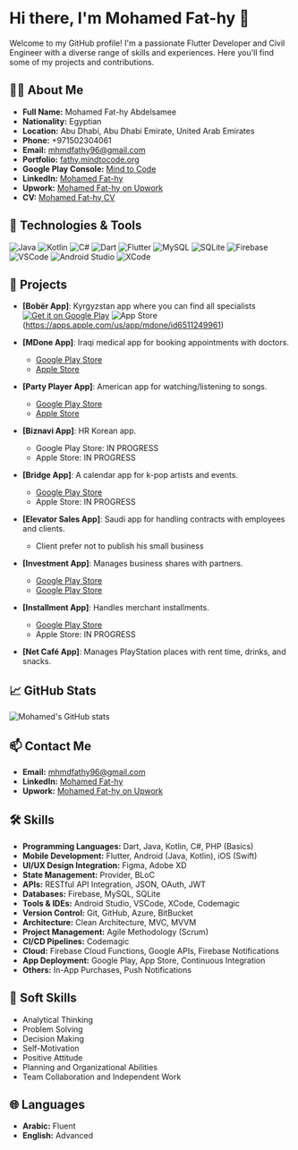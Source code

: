 # Hi there, I'm Mohamed Fat-hy 👋

Welcome to my GitHub profile! I'm a passionate Flutter Developer and Civil Engineer with a diverse range of skills and experiences. Here you'll find some of my projects and contributions.

## 🧑‍💻 About Me

- **Full Name:** Mohamed Fat-hy Abdelsamee
- **Nationality:** Egyptian
- **Location:** Abu Dhabi, Abu Dhabi Emirate, United Arab Emirates
- **Phone:** +971502304061
- **Email:** [mhmdfathy96@gmail.com](mailto:mhmdfathy96@gmail.com)
- **Portfolio:** [fathy.mindtocode.org](http://fathy.mindtocode.org/)
- **Google Play Console:** [Mind to Code](https://play.google.com/store/apps/developer?id=Mind+to+Code)
- **LinkedIn:** [Mohamed Fat-hy](https://www.linkedin.com/in/mohamed-fat-hy-93ab81203/)
- **Upwork:** [Mohamed Fat-hy on Upwork](https://www.upwork.com/freelancers/mofathy96)
- **CV:** [Mohamed Fat-hy CV](https://drive.google.com/file/d/13Xn1x8biFuNnQnIPybM-kno_OMv7yUpV/view)

## 🔧 Technologies & Tools

![Java](https://img.shields.io/badge/-Java-black?style=flat-square&logo=java)
![Kotlin](https://img.shields.io/badge/-Kotlin-black?style=flat-square&logo=kotlin)
![C#](https://img.shields.io/badge/-CSharp-black?style=flat-square&logo=csharp)
![Dart](https://img.shields.io/badge/-Dart-black?style=flat-square&logo=dart)
![Flutter](https://img.shields.io/badge/-Flutter-black?style=flat-square&logo=flutter)
![MySQL](https://img.shields.io/badge/-MySQL-black?style=flat-square&logo=mysql)
![SQLite](https://img.shields.io/badge/-SQLite-black?style=flat-square&logo=sqlite)
![Firebase](https://img.shields.io/badge/-Firebase-black?style=flat-square&logo=firebase)
![VSCode](https://img.shields.io/badge/-VSCode-black?style=flat-square&logo=visual-studio-code)
![Android Studio](https://img.shields.io/badge/-AndroidStudio-black?style=flat-square&logo=android-studio)
![XCode](https://img.shields.io/badge/-XCode-black?style=flat-square&logo=xcode)

## 🚀 Projects

- **[Bobёr App]**: Kyrgyzstan app where you can find all specialists
[![Get it on Google Play](https://img.shields.io/badge/Google%20Play-414141?style=for-the-badge&logo=google-play&logoColor=white)](https://play.google.com/store/apps/details?id=com.easyliving.bober)
![App Store](https://img.shields.io/badge/App_Store-0D96F6?style=for-the-badge&logo=app-store&logoColor=white)
(https://apps.apple.com/us/app/mdone/id6511249961)


 
- **[MDone App]**: Iraqi medical app for booking appointments with doctors.
  - [Google Play Store](https://play.google.com/store/apps/details?id=com.pasma.iqdoctor.iqdoctors)
  - [Apple Store](https://apps.apple.com/us/app/mdone/id1591292710)

- **[Party Player App]**: American app for watching/listening to songs. 
  - [Google Play Store](https://play.google.com/store/apps/details?id=pw.powernapps.partyplayer)
  - [Apple Store](https://apps.apple.com/us/app/mdone/id6503223414)

- **[Biznavi App]**: HR Korean app.
  - Google Play Store: IN PROGRESS
  - Apple Store: IN PROGRESS

- **[Bridge App]**: A calendar app for k-pop artists and events.
  - [Google Play Store](https://play.google.com/store/apps/details?id=com.yapoey.bridgeProject&pli=1)
  - Apple Store: IN PROGRESS

- **[Elevator Sales App]**: Saudi app for handling contracts with employees and clients.
  - Client prefer not to publish his small business

- **[Investment App]**: Manages business shares with partners.
  - [Google Play Store](https://play.google.com/store/apps/details?id=com.MindToCode.investment_admin)
  - [Google Play Store](https://play.google.com/store/apps/details?id=com.MindToCode.investment_user)

- **[Installment App]**: Handles merchant installments.
  - [Google Play Store](https://play.google.com/store/apps/details?id=com.MindToCode.installment_project)
  - Apple Store: IN PROGRESS

- **[Net Café App]**: Manages PlayStation places with rent time, drinks, and snacks.

## 📈 GitHub Stats

![Mohamed's GitHub stats](https://github-readme-stats.vercel.app/api?username=mhmdfathy96&show_icons=true&theme=radical)

## 📫 Contact Me

- **Email:** [mhmdfathy96@gmail.com](mailto:mhmdfathy96@gmail.com)
- **LinkedIn:** [Mohamed Fat-hy](https://www.linkedin.com/in/mohamed-fat-hy-93ab81203/)
- **Upwork:** [Mohamed Fat-hy on Upwork](https://www.upwork.com/freelancers/mofathy96)

## 🛠 Skills

- **Programming Languages:** Dart, Java, Kotlin, C#, PHP (Basics)
- **Mobile Development:** Flutter, Android (Java, Kotlin), iOS (Swift)
- **UI/UX Design Integration:** Figma, Adobe XD
- **State Management:** Provider, BLoC
- **APIs:** RESTful API Integration, JSON, OAuth, JWT
- **Databases:** Firebase, MySQL, SQLite
- **Tools & IDEs:** Android Studio, VSCode, XCode, Codemagic
- **Version Control:** Git, GitHub, Azure, BitBucket
- **Architecture:** Clean Architecture, MVC, MVVM
- **Project Management:** Agile Methodology (Scrum)
- **CI/CD Pipelines:** Codemagic
- **Cloud:** Firebase Cloud Functions, Google APIs, Firebase Notifications
- **App Deployment:** Google Play, App Store, Continuous Integration
- **Others:** In-App Purchases, Push Notifications

## 🌟 Soft Skills

- Analytical Thinking
- Problem Solving
- Decision Making
- Self-Motivation
- Positive Attitude
- Planning and Organizational Abilities
- Team Collaboration and Independent Work

## 🌐 Languages

- **Arabic:** Fluent
- **English:** Advanced
